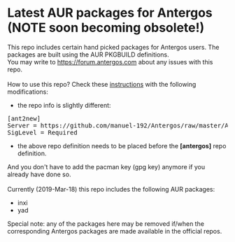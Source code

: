 # Latest AUR packages for Antergos (NOTE soon becoming obsolete!)
This repo includes certain hand picked packages for Antergos users. The packages are built using the AUR PKGBUILD definitions.
<br>
You may write to https://forum.antergos.com about any issues with this repo.
<br><br>
How to use this repo? Check these [instructions](https://github.com/manuel-192/Antergos/blob/master/Antergos-packages/README.md)
with the following modifications:
- the repo info is slightly different:
<pre>
[ant2new]
Server = https://github.com/manuel-192/Antergos/raw/master/Antergos-ant2aur
SigLevel = Required
</pre>
- the above repo definition needs to be placed before the <b>[antergos]</b> repo definition.

And you don't have to add the pacman key (gpg key) anymore if you already have done so.
<br><br>
Currently (2019-Mar-18) this repo includes the following AUR packages:
- inxi
- yad

Special note: any of the packages here may be removed if/when the corresponding Antergos packages are made available in the official repos.
